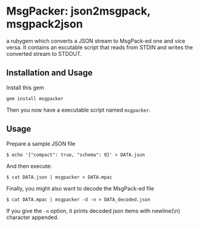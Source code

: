 # MsgPacker: json2msgpack, msgpack2json

a rubygem which converts a JSON stream to MsgPack-ed one and vice versa. 
It contains an excutable script that reads from STDIN and writes the converted stream to STDOUT.

## Installation and Usage

Install this gem

    gem install msgpacker

Then you now have a executable script named `msgpacker`.

## Usage

Prepare a sample JSON file

    $ echo '{"compact": true, "schema": 0}' > DATA.json 

And then execute:

    $ cat DATA.json | msgpacker > DATA.mpac

Finally, you might also want to decode the MsgPack-ed file

    $ cat DATA.mpac | msgpacker -d -n > DATA_decoded.json

If you give the `-n` option, it prints decoded json items with newline(\n) character appended.

